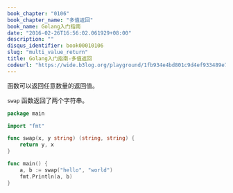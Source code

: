 ```yaml
---
book_chapter: "0106"
book_chapter_name: "多值返回"
book_name: Golang入门指南
date: "2016-02-26T16:56:02.061929+08:00"
description: ""
disqus_identifier: book00010106
slug: "multi_value_return"
title: Golang入门指南-多值返回
codeurl: "https://wide.b3log.org/playground/1fb934e4bd801c9d4ef933489e73efbb.go"
---
```


函数可以返回任意数量的返回值。

`swap` 函数返回了两个字符串。

```go
package main

import "fmt"

func swap(x, y string) (string, string) {
	return y, x
}

func main() {
	a, b := swap("hello", "world")
	fmt.Println(a, b)
}

```

